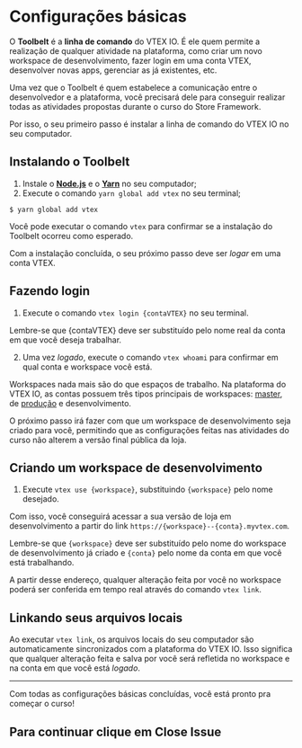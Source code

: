 # Configurações básicas

O **Toolbelt** é a **linha de comando** do VTEX IO. É ele quem permite a realização de qualquer atividade na plataforma, como criar um novo workspace de desenvolvimento, fazer login em uma conta VTEX, desenvolver novas apps, gerenciar as já existentes, etc.

Uma vez que o Toolbelt é quem estabelece a comunicação entre o desenvolvedor e a plataforma, você precisará dele para conseguir realizar todas as atividades propostas durante o curso do Store Framework. 

Por isso, o seu primeiro passo é instalar a linha de comando do VTEX IO no seu computador.   

## Instalando o Toolbelt

1. Instale o [**Node.js**](https://nodejs.org/) e o [**Yarn**](https://yarnpkg.com/) no seu computador;
2. Execute o comando `yarn global add vtex` no seu terminal;

```
$ yarn global add vtex
```

Você pode executar o comando `vtex` para confirmar se a instalação do Toolbelt ocorreu como esperado. 

Com a instalação concluída, o seu próximo passo deve ser *logar* em uma conta VTEX. 

## Fazendo login 

1. Execute o comando `vtex login {contaVTEX}` no seu terminal. 

Lembre-se que {contaVTEX} deve ser substituído pelo nome real da conta em que você deseja trabalhar.

2. Uma vez *logado*, execute o comando `vtex whoami` para confirmar em qual conta e workspace você está. 

Workspaces nada mais são do que espaços de trabalho. Na plataforma do VTEX IO, as contas possuem três tipos principais de workspaces: [master](https://vtex.io/docs/recipes/store/promoting-a-workspace-to-master), de [produção](https://vtex.io/docs/recipes/store/creating-a-production-workspace) e desenvolvimento. 

O próximo passo irá fazer com que um workspace de desenvolvimento seja criado para você, permitindo que as configurações feitas nas atividades do curso não alterem a versão final pública da loja. 

## Criando um workspace de desenvolvimento

1. Execute `vtex use {workspace}`, substituindo `{workspace}` pelo nome desejado.

Com isso, você conseguirá acessar a sua versão de loja em desenvolvimento a partir do link `https://{workspace}--{conta}.myvtex.com`. 

Lembre-se que `{workspace}` deve ser substituído pelo nome do workspace de desenvolvimento já criado e `{conta}` pelo nome da conta em que você está trabalhando.

A partir desse endereço, qualquer alteração feita por você no workspace poderá ser conferida em tempo real através do comando `vtex link`. 

## Linkando seus arquivos locais

Ao executar `vtex link`, os arquivos locais do seu computador são automaticamente sincronizados com a plataforma do VTEX IO. Isso significa que qualquer alteração feita e salva por você será refletida no workspace e na conta em que você está *logado*. 

---

Com todas as configurações básicas concluídas, você está pronto pra começar o curso! 

## Para continuar clique em Close Issue
